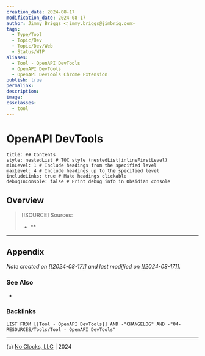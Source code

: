 ```yaml
---
creation_date: 2024-08-17
modification_date: 2024-08-17
author: Jimmy Briggs <jimmy.briggs@jimbrig.com>
tags:
  - Type/Tool
  - Topic/Dev
  - Topic/Dev/Web
  - Status/WIP
aliases:
  - Tool - OpenAPI DevTools
  - OpenAPI DevTools
  - OpenAPI DevTools Chrome Extension
publish: true
permalink:
description:
image:
cssclasses:
  - tool
---
```



# OpenAPI DevTools

```table-of-contents
title: ## Contents 
style: nestedList # TOC style (nestedList|inlineFirstLevel)
minLevel: 1 # Include headings from the specified level
maxLevel: 4 # Include headings up to the specified level
includeLinks: true # Make headings clickable
debugInConsole: false # Print debug info in Obsidian console
```

## Overview

> [!SOURCE] Sources:
> - **

***

## Appendix

*Note created on [[2024-08-17]] and last modified on [[2024-08-17]].*

### See Also

- 

### Backlinks

```dataview
LIST FROM [[Tool - OpenAPI DevTools]] AND -"CHANGELOG" AND -"04-RESOURCES/Tools/Tool - OpenAPI DevTools"
```

***

(c) [No Clocks, LLC](https://github.com/noclocks) | 2024